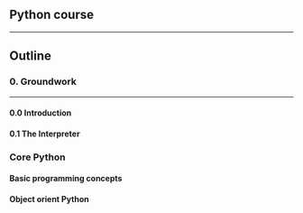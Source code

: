 ## Python course
---

## Outline

### 0. Groundwork
---
#### 0.0 Introduction
#### 0.1 The Interpreter
### Core Python
#### Basic programming concepts
#### Object orient Python
